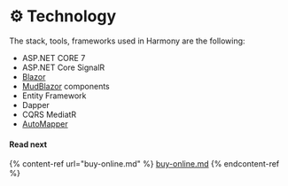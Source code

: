 # ⚙ Technology

The stack, tools, frameworks used in Harmony are the following:

* ASP.NET CORE 7
* ASP.NET Core SignalR
* [Blazor](https://dotnet.microsoft.com/en-us/apps/aspnet/web-apps/blazor)
* [MudBlazor](https://mudblazor.com/) components
* Entity Framework
* Dapper
* CQRS MediatR
* [AutoMapper](https://automapper.org/)

#### Read next

{% content-ref url="buy-online.md" %}
[buy-online.md](buy-online.md)
{% endcontent-ref %}
